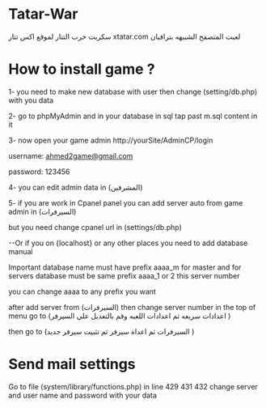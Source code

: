 # Tatar-War


سكربت حرب التتار لموقع اكس تتار xtatar.com لعبت المتصفح الشبيهه بترافيان

# How to install game ?
1- you need to make new database with user then change (setting/db.php) with you data


2- go to phpMyAdmin and in your database in sql tap past m.sql content in it


3- now open your game admin http://yourSite/AdminCP/login

username: ahmed2game@gmail.com

password: 123456

4- you can edit admin data in (المشرفين) 

5- if you are work in Cpanel panel you can add server auto from game admin in (السيرفرات)

but you need change cpanel url in (settings/db.php)

--Or if you on {localhost} or any other places you need to add database manual

Important database name must have prefix aaaa_m for master and for servers database must be same prefix aaaa_1 or 2 this server number 

you can change aaaa to any prefix you want

after add server from (السيرفرات) then change server number in the top of menu go to (اعدادات سريعه ثم اعدادات اللعبه وقم بالتعديل علي السيرفر )

then go to (السيرفرات ثم اعداة سيرفر ثم تثبيت سيرفر جديد )

# Send mail settings 

Go to file (system/library/functions.php) in line 429 431 432 change server and user name and password with your data